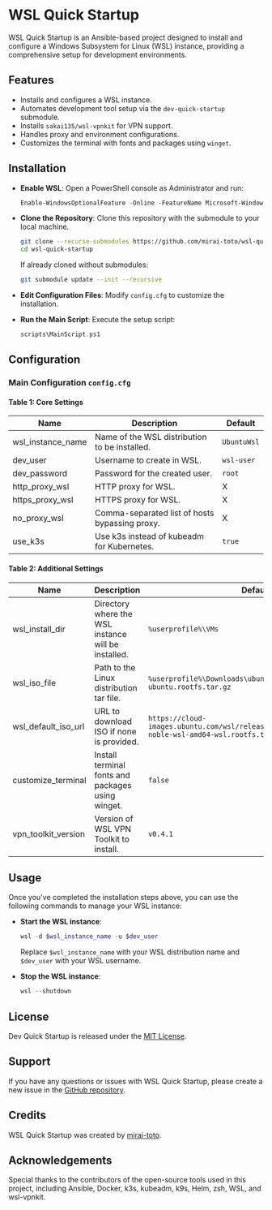 # WSL Quick Startup

WSL Quick Startup is an Ansible-based project designed to install and configure a Windows Subsystem for Linux (WSL) instance, providing a comprehensive setup for development environments.

## Features

- Installs and configures a WSL instance.
- Automates development tool setup via the `dev-quick-startup` submodule.
- Installs `sakai135/wsl-vpnkit` for VPN support.
- Handles proxy and environment configurations.
- Customizes the terminal with fonts and packages using `winget`.

## Installation

- **Enable WSL**: Open a PowerShell console as Administrator and run:

  ```powershell
  Enable-WindowsOptionalFeature -Online -FeatureName Microsoft-Windows-Subsystem-Linux
  ```

- **Clone the Repository**: Clone this repository with the submodule to your local machine.

  ```bash
  git clone --recurse-submodules https://github.com/mirai-toto/wsl-quick-startup.git
  cd wsl-quick-startup
  ```

  If already cloned without submodules:

  ```bash
  git submodule update --init --recursive
  ```

- **Edit Configuration Files**: Modify `config.cfg` to customize the installation.

- **Run the Main Script**: Execute the setup script:

  ```powershell
  scripts\MainScript.ps1
  ```

## Configuration

### Main Configuration `config.cfg`

#### Table 1: Core Settings

| Name              | Description                                    | Default     |
| ----------------- | ---------------------------------------------- | ----------- |
| wsl_instance_name | Name of the WSL distribution to be installed.  | `UbuntuWsl` |
| dev_user          | Username to create in WSL.                     | `wsl-user`  |
| dev_password      | Password for the created user.                 | `root`      |
| http_proxy_wsl    | HTTP proxy for WSL.                            | X           |
| https_proxy_wsl   | HTTPS proxy for WSL.                           | X           |
| no_proxy_wsl      | Comma-separated list of hosts bypassing proxy. | X           |
| use_k3s           | Use k3s instead of kubeadm for Kubernetes.     | `true`      |

#### Table 2: Additional Settings

| Name                | Description                                         | Default                                                                                               |
| ------------------- | --------------------------------------------------- | ----------------------------------------------------------------------------------------------------- |
| wsl_install_dir     | Directory where the WSL instance will be installed. | `%userprofile%\VMs`                                                                                   |
| wsl_iso_file        | Path to the Linux distribution tar file.            | `%userprofile%\Downloads\ubuntu-noble-wsl-amd64-ubuntu.rootfs.tar.gz`                                 |
| wsl_default_iso_url | URL to download ISO if none is provided.            | `https://cloud-images.ubuntu.com/wsl/releases/noble/current/ubuntu-noble-wsl-amd64-wsl.rootfs.tar.gz` |
| customize_terminal  | Install terminal fonts and packages using winget.   | `false`                                                                                               |
| vpn_toolkit_version | Version of WSL VPN Toolkit to install.              | `v0.4.1`                                                                                              |

## Usage

Once you've completed the installation steps above, you can use the following commands to manage your WSL instance:

- **Start the WSL instance**:

  ```powershell
  wsl -d $wsl_instance_name -u $dev_user
  ```

  Replace `$wsl_instance_name` with your WSL distribution name and `$dev_user` with your WSL username.

- **Stop the WSL instance**:

  ```powershell
  wsl --shutdown
  ```

## License

Dev Quick Startup is released under the [MIT License](LICENSE).

## Support

If you have any questions or issues with WSL Quick Startup, please create a new issue in the [GitHub repository](https://github.com/mirai-toto/wsl-quick-startup/issues).

## Credits

WSL Quick Startup was created by [mirai-toto](https://github.com/mirai-toto).

## Acknowledgements

Special thanks to the contributors of the open-source tools used in this project, including Ansible, Docker, k3s, kubeadm, k9s, Helm, zsh, WSL, and wsl-vpnkit.
